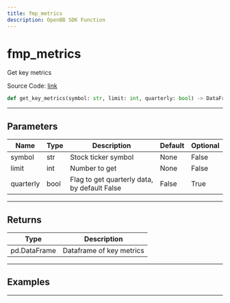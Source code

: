 ```yaml
---
title: fmp_metrics
description: OpenBB SDK Function
---
```


# fmp_metrics

Get key metrics

Source Code: [link](https://github.com/OpenBB-finance/OpenBBTerminal/tree/main/openbb_terminal/stocks/fundamental_analysis/fmp_model.py#L415)

```python
def get_key_metrics(symbol: str, limit: int, quarterly: bool) -> DataFrame
```
---

## Parameters

| Name | Type | Description | Default | Optional |
| ---- | ---- | ----------- | ------- | -------- |
| symbol | str | Stock ticker symbol | None | False |
| limit | int | Number to get | None | False |
| quarterly | bool | Flag to get quarterly data, by default False | False | True |

---

## Returns

| Type | Description |
| ---- | ----------- |
| pd.DataFrame | Dataframe of key metrics |

---

## Examples

---

